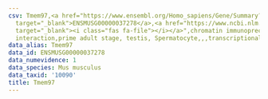```yaml
---
csv: Tmem97,<a href="https://www.ensembl.org/Homo_sapiens/Gene/Summary?db=core;g=ENSMUSG00000037278"
  target="_blank">ENSMUSG00000037278</a>,<a href="https://www.ncbi.nlm.nih.gov/pubmed/25450459"
  target="_blank"><i class="fas fa-file"></i></a>",chromatin immunoprecipitation assay,direct
  interaction,prime adult stage, testis, Spermatocyte,,,transcriptional regulation,
data_alias: Tmem97
data_id: ENSMUSG00000037278
data_numevidence: 1
data_species: Mus musculus
data_taxid: '10090'
title: Tmem97
---
```

